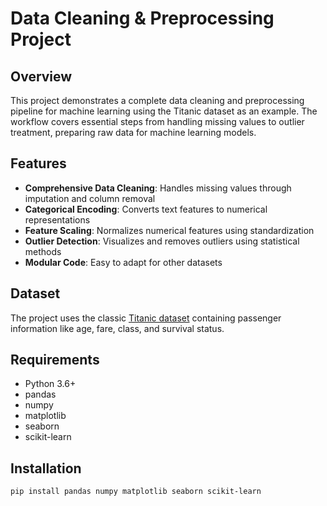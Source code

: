 # Data Cleaning & Preprocessing Project

## Overview
This project demonstrates a complete data cleaning and preprocessing pipeline for machine learning using the Titanic dataset as an example. The workflow covers essential steps from handling missing values to outlier treatment, preparing raw data for machine learning models.

## Features
- **Comprehensive Data Cleaning**: Handles missing values through imputation and column removal
- **Categorical Encoding**: Converts text features to numerical representations
- **Feature Scaling**: Normalizes numerical features using standardization
- **Outlier Detection**: Visualizes and removes outliers using statistical methods
- **Modular Code**: Easy to adapt for other datasets

## Dataset
The project uses the classic [Titanic dataset](https://web.stanford.edu/class/archive/cs/cs109/cs109.1166/stuff/titanic.csv) containing passenger information like age, fare, class, and survival status.

## Requirements
- Python 3.6+
- pandas
- numpy
- matplotlib
- seaborn
- scikit-learn

## Installation
```bash
pip install pandas numpy matplotlib seaborn scikit-learn